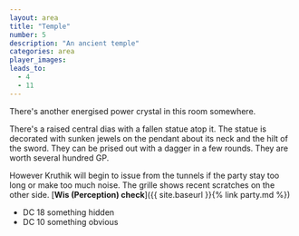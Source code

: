 ```yaml
---
layout: area
title: "Temple"
number: 5
description: "An ancient temple"
categories: area
player_images:
leads_to:
  - 4
  - 11
---
```


There's another energised power crystal in this room somewhere.

There's a raised central dias with a fallen statue atop it.  The statue is decorated with sunken jewels on the pendant about its neck and the hilt of the sword.  They can be prised out with a dagger in a few rounds.  They are worth several hundred GP.

However Kruthik will begin to issue from the tunnels if the party stay too long or make too much noise.
The grille shows recent scratches on the other side.
[**Wis (Perception) check**]({{ site.baseurl }}{% link party.md %})
* DC 18 something hidden
* DC 10 something obvious

